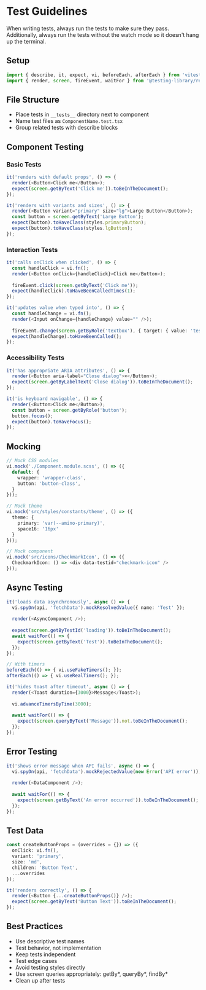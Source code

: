 # Test Guidelines

When writing tests, always run the tests to make sure they pass. Additionally, always run the tests without the watch mode so it doesn't hang up the terminal.

## Setup
```typescript
import { describe, it, expect, vi, beforeEach, afterEach } from 'vitest';
import { render, screen, fireEvent, waitFor } from '@testing-library/react';
```

## File Structure
- Place tests in `__tests__` directory next to component
- Name test files as `ComponentName.test.tsx`
- Group related tests with describe blocks

## Component Testing

### Basic Tests
```typescript
it('renders with default props', () => {
  render(<Button>Click me</Button>);
  expect(screen.getByText('Click me')).toBeInTheDocument();
});

it('renders with variants and sizes', () => {
  render(<Button variant="primary" size="lg">Large Button</Button>);
  const button = screen.getByText('Large Button');
  expect(button).toHaveClass(styles.primaryButton);
  expect(button).toHaveClass(styles.lgButton);
});
```

### Interaction Tests
```typescript
it('calls onClick when clicked', () => {
  const handleClick = vi.fn();
  render(<Button onClick={handleClick}>Click me</Button>);
  
  fireEvent.click(screen.getByText('Click me'));
  expect(handleClick).toHaveBeenCalledTimes(1);
});

it('updates value when typed into', () => {
  const handleChange = vi.fn();
  render(<Input onChange={handleChange} value="" />);
  
  fireEvent.change(screen.getByRole('textbox'), { target: { value: 'test' } });
  expect(handleChange).toHaveBeenCalled();
});
```

### Accessibility Tests
```typescript
it('has appropriate ARIA attributes', () => {
  render(<Button aria-label="Close dialog">×</Button>);
  expect(screen.getByLabelText('Close dialog')).toBeInTheDocument();
});

it('is keyboard navigable', () => {
  render(<Button>Click me</Button>);
  const button = screen.getByRole('button');
  button.focus();
  expect(button).toHaveFocus();
});
```

## Mocking
```typescript
// Mock CSS modules
vi.mock('./Component.module.scss', () => ({
  default: {
    wrapper: 'wrapper-class',
    button: 'button-class',
  }
}));

// Mock theme
vi.mock('src/styles/constants/theme', () => ({
  theme: {
    primary: 'var(--amino-primary)',
    space16: '16px'
  }
}));

// Mock component
vi.mock('src/icons/CheckmarkIcon', () => ({
  CheckmarkIcon: () => <div data-testid="checkmark-icon" />
}));
```

## Async Testing
```typescript
it('loads data asynchronously', async () => {
  vi.spyOn(api, 'fetchData').mockResolvedValue({ name: 'Test' });
  
  render(<AsyncComponent />);
  
  expect(screen.getByTestId('loading')).toBeInTheDocument();
  await waitFor(() => {
    expect(screen.getByText('Test')).toBeInTheDocument();
  });
});

// With timers
beforeEach(() => { vi.useFakeTimers(); });
afterEach(() => { vi.useRealTimers(); });

it('hides toast after timeout', async () => {
  render(<Toast duration={3000}>Message</Toast>);
  
  vi.advanceTimersByTime(3000);
  
  await waitFor(() => {
    expect(screen.queryByText('Message')).not.toBeInTheDocument();
  });
});
```

## Error Testing
```typescript
it('shows error message when API fails', async () => {
  vi.spyOn(api, 'fetchData').mockRejectedValue(new Error('API error'));
  
  render(<DataComponent />);
  
  await waitFor(() => {
    expect(screen.getByText('An error occurred')).toBeInTheDocument();
  });
});
```

## Test Data
```typescript
const createButtonProps = (overrides = {}) => ({
  onClick: vi.fn(),
  variant: 'primary',
  size: 'md',
  children: 'Button Text',
  ...overrides
});

it('renders correctly', () => {
  render(<Button {...createButtonProps()} />);
  expect(screen.getByText('Button Text')).toBeInTheDocument();
});
```

## Best Practices
- Use descriptive test names
- Test behavior, not implementation
- Keep tests independent
- Test edge cases
- Avoid testing styles directly
- Use screen queries appropriately: getBy*, queryBy*, findBy*
- Clean up after tests